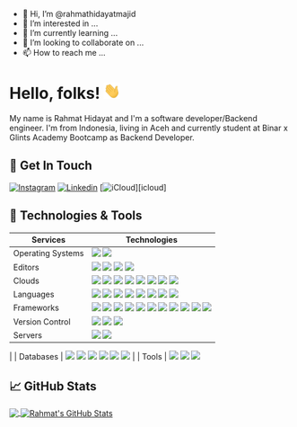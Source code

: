 - 👋 Hi, I’m @rahmathidayatmajid
- 👀 I’m interested in ...
- 🌱 I’m currently learning ...
- 💞️ I’m looking to collaborate on ...
- 📫 How to reach me ...

<!---
rahmathidayatmajid/rahmathidayatmajid is a ✨ special ✨ repository because its `README.md` (this file) appears on your GitHub profile.
You can click the Preview link to take a look at your changes.
--->

# Hello, folks! <img src="wave.gif" width="30px">

My name is Rahmat Hidayat and I'm a software developer/Backend engineer. I'm from Indonesia, living in Aceh and currently student at Binar x Glints Academy Bootcamp as Backend Developer. 

## 📝 Get In Touch

[![Instagram](https://img.shields.io/badge/instagram-%23E4405F.svg?&style=for-the-badge&logo=instagram&logoColor=white)][instagram]
[![Linkedin](https://img.shields.io/badge/linkedin-%230077B5.svg?&style=for-the-badge&logo=linkedin&logoColor=white)][linkedin]
[![iCloud](https://img.shields.io/badge/icloud-%23007aff.svg?&style=for-the-badge&logo=icloud&logoColor=white)][icloud]

## 🔧 Technologies & Tools

| Services          | Technologies                               |
| ----------------- | ------------------------------------------------------------------------------------------------------------------------------------------------------------------------------------------------------------------------------------------------------------------------------------------------------------------------------------------------------------------------------------------------------------------------------------------------------------------------------------------------------------------------------------------------------------------------------------------------------------------------------------------------------------------------------------------------------------------------------------------------------------------------------------------------------------------------------------------------------------------------------------------------------------------------------------------------------------------------------------------------------------------------------------------------------------------------------------------------------------------------------------------------------------------------------------------------------------ |
| Operating Systems | ![](https://img.shields.io/badge/macOS%20-%23111111.svg?&style=for-the-badge&logo=macOS&logoColor=white) ![](https://img.shields.io/badge/linux%20-%23333333.svg?&style=for-the-badge&logo=linux&logoColor=white)                                                                                                                                            |
| Editors           | ![](https://img.shields.io/badge/vscode%20-%230078d7.svg?&style=for-the-badge&logo=visualstudiocode&logoColor=white) ![](https://img.shields.io/badge/jupyter%20-%23f47a61.svg?&style=for-the-badge&logo=jupyter&logoColor=white) ![](https://img.shields.io/badge/xcode%20-%23007aff.svg?&style=for-the-badge&logo=xcode&logoColor=white) ![](https://img.shields.io/badge/android%20studio%20-%2359aa5a.svg?&style=for-the-badge&logo=android-studio&logoColor=white)                                                                                                  |
| Clouds            | ![](https://img.shields.io/badge/AWS%20-%23FF9900.svg?&style=for-the-badge&logo=amazon-aws&logoColor=white) ![](https://img.shields.io/badge/Google%20Cloud%20-%234285F4.svg?&style=for-the-badge&logo=google-cloud&logoColor=white) ![](https://img.shields.io/badge/azure%20-%230072e6.svg?&style=for-the-badge&logo=microsoft-azure&logoColor=white) ![](https://img.shields.io/badge/Digital%20Ocean%20-%236599ee.svg?&style=for-the-badge&logo=digitalocean&logoColor=white) ![](https://img.shields.io/badge/cloudflare%20-%23FF9900.svg?&style=for-the-badge&logo=cloudflare&logoColor=white) ![](https://img.shields.io/badge/heroku%20-%23430098.svg?&style=for-the-badge&logo=heroku&logoColor=white) ![](https://img.shields.io/badge/Vercel%20-%23111111.svg?&style=for-the-badge&logo=vercel&logoColor=white) ![](https://img.shields.io/badge/netlify%20-%23FF2D20.svg?&style=for-the-badge&logo=netlify&logoColor=white)                                                                                                                                                                                                                                                                      |
| Languages         | ![](https://img.shields.io/badge/javascript%20-%23323330.svg?&style=for-the-badge&logo=javascript&logoColor=%23F7DF1E) ![](https://img.shields.io/badge/html5%20-%23E34F26.svg?&style=for-the-badge&logo=html5&logoColor=white) ![](https://img.shields.io/badge/css3%20-%231572B6.svg?&style=for-the-badge&logo=css3&logoColor=white) ![](https://img.shields.io/badge/python%20-%2314354C.svg?&style=for-the-badge&logo=python&logoColor=white) ![](https://img.shields.io/badge/php-%23777BB4.svg?&style=for-the-badge&logo=php&logoColor=white) ![](https://img.shields.io/badge/dart%20-%232682d4.svg?&style=for-the-badge&logo=dart&logoColor=white) ![](https://img.shields.io/badge/swift%20-%23de6134.svg?&style=for-the-badge&logo=swift&logoColor=white) ![](https://img.shields.io/badge/shell_script%20-%23121011.svg?&style=for-the-badge&logo=gnu-bash&logoColor=white)                                                                                                                                                                                                                                                                                                                       |
| Frameworks        | ![](https://img.shields.io/badge/express-js%20-%23404d59.svg?&style=for-the-badge) ![](https://img.shields.io/badge/strapi%20-%233e93c0.svg?&style=for-the-badge&logo=strapi&logoColor=white) ![](https://img.shields.io/badge/react%20-%233e93c0.svg?&style=for-the-badge&logo=react&logoColor=white) ![](https://img.shields.io/badge/next.js%20-%23111111.svg?&style=for-the-badge&logo=next.js&logoColor=white) ![](https://img.shields.io/badge/electron%20-%23111111.svg?&style=for-the-badge&logo=electron&logoColor=white) ![](https://img.shields.io/badge/bootstrap%20-%23563D7C.svg?&style=for-the-badge&logo=bootstrap&logoColor=white) ![](https://img.shields.io/badge/jquery%20-%230769AD.svg?&style=for-the-badge&logo=jquery&logoColor=white) ![](https://img.shields.io/badge/flask%20-%23111111.svg?&style=for-the-badge&logo=flask&logoColor=white) ![](https://img.shields.io/badge/anaconda%20-%2354ac5c.svg?&style=for-the-badge&logo=anaconda&logoColor=white) ![](https://img.shields.io/badge/laravel%20-%23FF2D20.svg?&style=for-the-badge&logo=laravel&logoColor=white) ![](https://img.shields.io/badge/lumen%20-%23FF2D20.svg?&style=for-the-badge&logo=lumen&logoColor=white) |
| Version Control   | ![](https://img.shields.io/badge/git%20-%23F05033.svg?&style=for-the-badge&logo=git&logoColor=white) ![](https://img.shields.io/badge/gitlab%20-%23181717.svg?&style=for-the-badge&logo=gitlab&logoColor=white) ![](https://img.shields.io/badge/github%20-%23121011.svg?&style=for-the-badge&logo=github&logoColor=white)                                   |
| Servers           | ![](https://img.shields.io/badge/apache%20-%23D42029.svg?&style=for-the-badge&logo=apache&logoColor=white) ![](https://img.shields.io/badge/nginx%20-%23009639.svg?&style=for-the-badge&logo=nginx&logoColor=white) 
|
| Databases         | ![](https://img.shields.io/badge/mysql-%2300f.svg?&style=for-the-badge&logo=mysql&logoColor=white) ![](https://img.shields.io/badge/postgresql%20-%230072e6.svg?&style=for-the-badge&logo=postgresql&logoColor=white) ![](https://img.shields.io/badge/sqlite%20-%233e93c0.svg?&style=for-the-badge&logo=sqlite&logoColor=white) ![](https://img.shields.io/badge/mariadb%20-%2314354C.svg?&style=for-the-badge&logo=mariadb&logoColor=white) ![](https://img.shields.io/badge/MongoDB-%234ea94b.svg?&style=for-the-badge&logo=mongodb&logoColor=white) ![](https://img.shields.io/badge/redis-%23d13424.svg?&style=for-the-badge&logo=redis&logoColor=white) 
|
| Tools             | ![](https://img.shields.io/badge/docker-%23049cec.svg?&style=for-the-badge&logo=docker&logoColor=white) ![](https://img.shields.io/badge/kubernetes-%230444bc.svg?&style=for-the-badge&logo=kubernetes&logoColor=white) ![](https://img.shields.io/badge/terraform-%232E71E5.svg?&style=for-the-badge&logo=terraform&logoColor=white)                                                                                                                    
## &#x1f4c8; GitHub Stats

<a href="https://github.com/rahmathidayatmajid/rahmathidayatmajid">
  <img align="center" src="https://github-readme-stats.vercel.app/api/top-langs/?username=rahmathidayatmajid&title_color=ffffff&text_color=c9cacc&icon_color=2bbc8a&bg_color=1d1f21&exclude_repo=things-bin-aws&hide=html,css,less,scss,jupyter%20notebook,blade,java,pug" />
</a>
<a href="https://github.com/rahmathidayatmajid/rahmathidayatmajid">
  <img align="center" src="https://github-readme-stats.vercel.app/api?username=rahmathidayatmajid&show_icons=true&line_height=27&count_private=true&title_color=ffffff&text_color=c9cacc&icon_color=2bbc8a&bg_color=1d1f21" alt="Rahmat's GitHub Stats" />
</a>

[instagram]: https://instagram.com/rahmathidayatmajid
[linkedin]: https://linkedin.com/in/rahmathidayatmajid
[email]: mailto:rhidayatmajid@gmail.com
